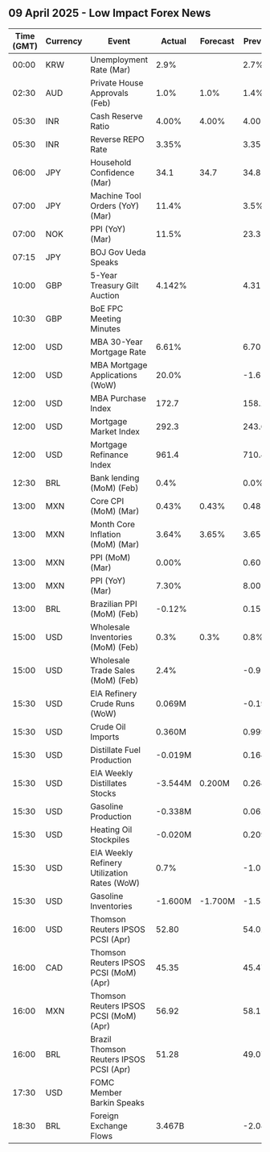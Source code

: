 ## 09 April 2025 - Low Impact Forex News

| Time (GMT) | Currency | Event | Actual | Forecast | Previous |
|------|----------|-------|--------|----------|----------|
| 00:00 | KRW | Unemployment Rate (Mar) | 2.9% |  | 2.7% |
| 02:30 | AUD | Private House Approvals (Feb) | 1.0% | 1.0% | 1.4% |
| 05:30 | INR | Cash Reserve Ratio | 4.00% | 4.00% | 4.00% |
| 05:30 | INR | Reverse REPO Rate | 3.35% |  | 3.35% |
| 06:00 | JPY | Household Confidence (Mar) | 34.1 | 34.7 | 34.8 |
| 07:00 | JPY | Machine Tool Orders (YoY) (Mar) | 11.4% |  | 3.5% |
| 07:00 | NOK | PPI (YoY) (Mar) | 11.5% |  | 23.3% |
| 07:15 | JPY | BOJ Gov Ueda Speaks |  |  |  |
| 10:00 | GBP | 5-Year Treasury Gilt Auction | 4.142% |  | 4.311% |
| 10:30 | GBP | BoE FPC Meeting Minutes |  |  |  |
| 12:00 | USD | MBA 30-Year Mortgage Rate | 6.61% |  | 6.70% |
| 12:00 | USD | MBA Mortgage Applications (WoW) | 20.0% |  | -1.6% |
| 12:00 | USD | MBA Purchase Index | 172.7 |  | 158.2 |
| 12:00 | USD | Mortgage Market Index | 292.3 |  | 243.6 |
| 12:00 | USD | Mortgage Refinance Index | 961.4 |  | 710.4 |
| 12:30 | BRL | Bank lending (MoM) (Feb) | 0.4% |  | 0.0% |
| 13:00 | MXN | Core CPI (MoM) (Mar) | 0.43% | 0.43% | 0.48% |
| 13:00 | MXN | Month Core Inflation (MoM) (Mar) | 3.64% | 3.65% | 3.65% |
| 13:00 | MXN | PPI (MoM) (Mar) | 0.00% |  | 0.60% |
| 13:00 | MXN | PPI (YoY) (Mar) | 7.30% |  | 8.00% |
| 13:00 | BRL | Brazilian PPI (MoM) (Feb) | -0.12% |  | 0.15% |
| 15:00 | USD | Wholesale Inventories (MoM) (Feb) | 0.3% | 0.3% | 0.8% |
| 15:00 | USD | Wholesale Trade Sales (MoM) (Feb) | 2.4% |  | -0.9% |
| 15:30 | USD | EIA Refinery Crude Runs (WoW) | 0.069M |  | -0.192M |
| 15:30 | USD | Crude Oil Imports | 0.360M |  | 0.999M |
| 15:30 | USD | Distillate Fuel Production | -0.019M |  | 0.164M |
| 15:30 | USD | EIA Weekly Distillates Stocks | -3.544M | 0.200M | 0.264M |
| 15:30 | USD | Gasoline Production | -0.338M |  | 0.062M |
| 15:30 | USD | Heating Oil Stockpiles | -0.020M |  | 0.209M |
| 15:30 | USD | EIA Weekly Refinery Utilization Rates (WoW) | 0.7% |  | -1.0% |
| 15:30 | USD | Gasoline Inventories | -1.600M | -1.700M | -1.551M |
| 16:00 | USD | Thomson Reuters IPSOS PCSI (Apr) | 52.80 |  | 54.02 |
| 16:00 | CAD | Thomson Reuters IPSOS PCSI (MoM) (Apr) | 45.35 |  | 45.47 |
| 16:00 | MXN | Thomson Reuters IPSOS PCSI (MoM) (Apr) | 56.92 |  | 58.11 |
| 16:00 | BRL | Brazil Thomson Reuters IPSOS PCSI (Apr) | 51.28 |  | 49.07 |
| 17:30 | USD | FOMC Member Barkin Speaks |  |  |  |
| 18:30 | BRL | Foreign Exchange Flows | 3.467B |  | -2.085B |
